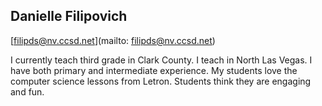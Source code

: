## Danielle Filipovich

[filipds@nv.ccsd.net](mailto: filipds@nv.ccsd.net)

I currently teach third grade in Clark County. I teach in North Las Vegas. I have both primary and intermediate experience. My students love the computer science lessons from Letron. Students think they are engaging and fun.
